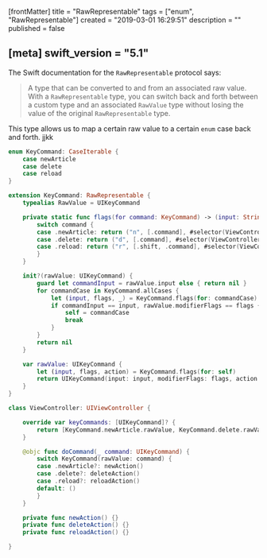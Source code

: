 [frontMatter]
title = "RawRepresentable"
tags = ["enum", "RawRepresentable"]
created = "2019-03-01 16:29:51"
description = ""
published = false

[meta]
swift_version = "5.1"
---

The Swift documentation for the `RawRepresentable` protocol says:

> A type that can be converted to and from an associated raw value.
> With a `RawRepresentable` type, you can switch back and forth between a
> custom type and an associated `RawValue` type without losing the value of
> the original `RawRepresentable` type.

This type allows us to map a certain raw value to a certain `enum` case back and forth. 
jjkk


``` Swift
enum KeyCommand: CaseIterable {
    case newArticle
    case delete
    case reload
}

extension KeyCommand: RawRepresentable {
    typealias RawValue = UIKeyCommand

    private static func flags(for command: KeyCommand) -> (input: String, modifierFlags: UIKeyModifierFlags, Selector) {
        switch command {
        case .newArticle: return ("n", [.command], #selector(ViewController.doCommand(_ :)))
        case .delete: return ("d", [.command], #selector(ViewController.doCommand(_ :)))
        case .reload: return ("r", [.shift, .command], #selector(ViewController.doCommand(_ :)))
        }
    }

    init?(rawValue: UIKeyCommand) {
        guard let commandInput = rawValue.input else { return nil }
        for commandCase in KeyCommand.allCases {
            let (input, flags, _) = KeyCommand.flags(for: commandCase)
            if commandInput == input, rawValue.modifierFlags == flags {
                self = commandCase
                break
            }
        }
        return nil
    }

    var rawValue: UIKeyCommand {
        let (input, flags, action) = KeyCommand.flags(for: self)
        return UIKeyCommand(input: input, modifierFlags: flags, action: action)
    }
}

class ViewController: UIViewController {

    override var keyCommands: [UIKeyCommand]? {
        return [KeyCommand.newArticle.rawValue, KeyCommand.delete.rawValue, KeyCommand.reload.rawValue]
    }

    @objc func doCommand(_ command: UIKeyCommand) {
        switch KeyCommand(rawValue: command) {
        case .newArticle?: newAction()
        case .delete?: deleteAction()
        case .reload?: reloadAction()
        default: ()
        }
    }

    private func newAction() {}
    private func deleteAction() {}
    private func reloadAction() {}

}
```
